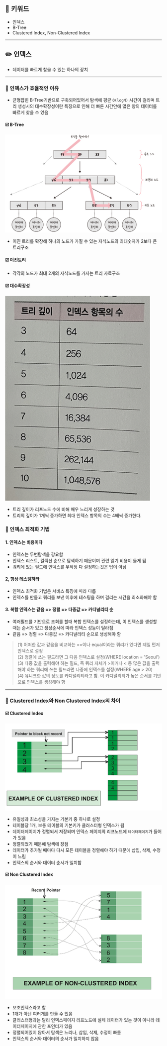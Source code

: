 ## 📓 키워드

- 인덱스
- B-Tree
- Clustered Index, Non-Clustered Index

---

## ✏️ 인덱스

- 데이터를 빠르게 찾을 수 있는 하나의 장치

---

### 💭 인덱스가 효율적인 이유

- 균형잡힌 B-Tree기반으로 구축되어있어서 탐색에 평균 `O(logN)` 시간이 걸리며 트리 생성시의 대수확장성이란 특징으로 인해 더 빠른 시간안에 많은 양의 데이터를 빠르게 찾을 수 있음

#### ☑️ B-Tree

![img_1.png](img/b_tree.png)

- 이진 트리를 확장해 하나의 노드가 가질 수 있는 자식노드의 최대숫자가 2보다 큰 트리구조

#### ☑️ 이진트리

- 각각의 노드가 최대 2개의 자식노드를 가지는 트리 자료구조

#### ☑️ 대수확장성

![img.png](img/대수확장성.png)

- 트리 깊이가 리프노드 수에 비해 매우 느리게 성장하는 것
- 트리의 깊이가 1개씩 증가하면 최대 인덱스 항목의 수는 4배씩 증가한다.

### 💭 인덱스 최적화 기법

#### 1. 인덱스는 비용이다

- 인덱스는 두번탐색을 강요함
- 인덱스 리스트, 컬렉션 순으로 탐색하기 때문이며 관련 읽기 비용이 들게 됨
- 쿼리에 있는 필드에 인덱스를 무작정 다 설정하는것은 답이 아님

#### 2, 항상 테스팅하라

- 인덱스 최적화 기법은 서비스 특징에 따라 다름
- 인덱스를 만들고 쿼리를 보낸 이후에 테스팅을 하며 걸리는 시간을 최소화해야 함

#### 3. 복합 인덱스는 같음 => 정렬 => 다중값 => 카디널리티 순

- 여러필드를 기반으로 조회를 할때 복합 인덱스를 설정하는데, 이 인덱스를 생성할 때는 순서가 있고 생성순서에 따라 인덱스 성능이 달라짐
- 같음 => 정렬 => 다중값 => 카디널리티 순으로 생성해야 함
> (1) 어떠한 값과 같음을 비교하는 ==이나 equal이라는 쿼리가 있다면 제일 먼저 인덱스로 설정<br>
> (2) 정렬에 쓰는 필드라면 그 다음 인덱스로 설정(WHERE location = 'Seoul')<br>
> (3) 다중 값을 출력해야 하는 필드, 즉 쿼리 자체가 >이거나 < 등 많은 값을 출력해야 하는 쿼리에 쓰는 필드라면 나중에 인덱스를 설정(WHERE age > 20)<br>
> (4) 유니크한 값의 정도를 카디널리티라고 함. 이 카디널리티가 높은 순서를 기반으로 인덱스를 생성해야 함

---

### 💭 Clustered Index와 Non Clustered Index의 차이

#### ☑️ Clustered Index

![img_2.png](img/clustered_index.png)

- 유일성과 최소성을 가지는 기본키 중 하나로 설정
- 테이블당 1개, 보통 테이블의 기본키가 클러스터형 인덱스가 됨
- 데이터페이지가 정렬되서 저장되며 인덱스 페이지의 리프노드에 `데이터페이지`가 들어가 있음
- 정렬되었기 때문에 탐색에 장점
- 데이터가 추가될 때마다 다시 모든 테이블을 정렬해야 하기 때문에 삽입, 삭제, 수정이 느림
- 인덱스의 순서와 데이터 순서가 일치함

#### ☑️ Non Clustered Index

![img_3.png](img/nonclustered_index.png)

- 보조인덱스라고 함
- 1개가 아닌 여러개를 만들 수 있음
- 클러스터형과는 달리 인덱스페이지 리프노드에 실제 데이터가 있는 것이 아니라 데이터페이지에 관한 포인터가 있음
- 정렬되어있지 않아서 탐색은 느리나, 삽입, 삭제, 수정이 빠름
- 인덱스의 순서와 데이터의 순서가 일치하지 않음
